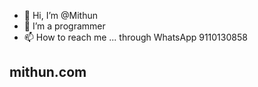 - 👋 Hi, I’m @Mithun
- 👀 I’m a programmer
- 📫 How to reach me ... through WhatsApp 9110130858

<!---
Mithun91101/Mithun91101 is a ✨ special ✨ repository because its `README.md` (this file) appears on your GitHub profile.
You can click the Preview link to take a look at your changes.
--->
## mithun.com
